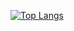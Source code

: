 [![Top Langs](https://github-readme-stats.vercel.app/api/top-langs/?username=0xNathanW&layout=compact&hide=jupyter%20notebook)](https://github.com/anuraghazra/github-readme-stats)
